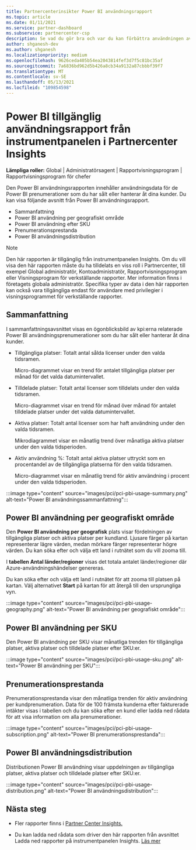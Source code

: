 ```yaml
---
title: Partnercenterinsikter Power BI användningsrapport
ms.topic: article
ms.date: 01/11/2021
ms.service: partner-dashboard
ms.subservice: partnercenter-csp
description: Se vad du gör bra och var du kan förbättra användningen av Power BI prenumerationer som du säljer eller hanterar åt dina kunder.
author: shganesh-dev
ms.author: shganesh
ms.localizationpriority: medium
ms.openlocfilehash: 9626ceda405b54ea2043814fef3d7f5c81bc35af
ms.sourcegitcommit: 7a6836bd962d5b426a8cb34a9132a87cbbbf39f7
ms.translationtype: MT
ms.contentlocale: sv-SE
ms.lasthandoff: 05/13/2021
ms.locfileid: "109854598"
---
```

# <a name="power-bi-usage-report-available-from-the-partner-center-insights-dashboard"></a>Power BI tillgänglig användningsrapport från instrumentpanelen i Partnercenter Insights

**Lämpliga roller:** Global | Administratörsagent | Rapportvisningsprogram | Rapportvisningsprogram för chefer

Den Power BI användningsrapporten innehåller användningsdata för de Power BI prenumerationer som du har sålt eller hanterar åt dina kunder. Du kan visa följande avsnitt från Power BI användningsrapport.

- Sammanfattning
- Power BI användning per geografiskt område
- Power BI användning efter SKU
- Prenumerationsprestanda
- Power BI användningsdistribution

 > [!NOTE]
 > Den här rapporten är tillgänglig från instrumentpanelen Insights. Om du vill visa den här rapporten måste du ha tilldelats en viss roll i Partnercenter, till exempel Global administratör, Kontoadministratör, Rapportvisningsprogram eller Visningsprogram för verkställande rapporter. Mer information finns i företagets globala administratör. Specifika typer av data i den här rapporten kan också vara tillgängliga endast för användare med privilegier i visningsprogrammet för verkställande rapporter.

## <a name="summary"></a>Sammanfattning

I sammanfattningsavsnittet visas en ögonblicksbild av kpi:erna relaterade Power BI användningsprenumerationer som du har sålt eller hanterar åt dina kunder. 

- Tillgängliga platser: Totalt antal sålda licenser under den valda tidsramen.

   Micro-diagrammet visar en trend för antalet tillgängliga platser per månad för det valda datumintervallet.

- Tilldelade platser: Totalt antal licenser som tilldelats under den valda tidsramen.

   Micro-diagrammet visar en trend för månad över månad för antalet tilldelade platser under det valda datumintervallet.

- Aktiva platser: Totalt antal licenser som har haft användning under den valda tidsramen. 

   Mikrodiagrammet visar en månatlig trend över månatliga aktiva platser under den valda tidsperioden.

- Aktiv användning %: Totalt antal aktiva platser uttryckt som en procentandel av de tillgängliga platserna för den valda tidsramen. 

   Micro-diagrammet visar en månatlig trend för aktiv användning i procent under den valda tidsperioden.

:::image type="content" source="images/pci/pci-pbi-usage-summary.png" alt-text="Power BI användningssammanfattning":::

## <a name="power-bi-usage-by-geography"></a>Power BI användning per geografiskt område

Den **Power BI användning per geografisk** plats visar fördelningen av tillgängliga platser och aktiva platser per kundland. Ljusare färger på kartan representerar lägre värden, medan mörkare färger representerar högre värden. Du kan söka efter och välja ett land i rutnätet som du vill zooma till.

I **tabellen Antal länder/regioner** visas det totala antalet länder/regioner där Azure-användningshändelser genereras.

Du kan söka efter och välja ett land i rutnätet för att zooma till platsen på kartan. Välj alternativet **Start** på kartan för att återgå till den ursprungliga vyn.

:::image type="content" source="images/pci/pci-pbi-usage-geography.png" alt-text="Power BI användning per geografiskt område":::

## <a name="power-bi-usage-by-sku"></a>Power BI användning per SKU

Den Power BI användning per SKU visar månatliga trenden för tillgängliga platser, aktiva platser och tilldelade platser efter SKU:er.

:::image type="content" source="images/pci/pci-pbi-usage-sku.png" alt-text="Power BI användning per SKU":::

## <a name="subscriptions-performance"></a>Prenumerationsprestanda

Prenumerationsprestanda visar den månatliga trenden för aktiv användning per kundprenumeration. Data för de 100 främsta kunderna efter fakturerade intäkter visas i tabellen och du kan söka efter en kund eller ladda ned rådata för att visa information om alla prenumerationer.

:::image type="content" source="images/pci/pci-pbi-usage-subscription.png" alt-text="Power BI prenumerationsprestanda":::

## <a name="power-bi-usage-distribution"></a>Power BI användningsdistribution

Distributionen Power BI användning visar uppdelningen av tillgängliga platser, aktiva platser och tilldelade platser efter SKU:er.

:::image type="content" source="images/pci/pci-pbi-usage-distribution.png" alt-text="Power BI användningsdistribution":::

## <a name="next-steps"></a>Nästa steg

- Fler rapporter finns i [Partner Center Insights.](partner-center-insights.md)

- Du kan ladda ned rådata som driver den här rapporten från avsnittet Ladda ned rapporter på instrumentpanelen Insights. [Läs mer](pci-download-reports.md) 
